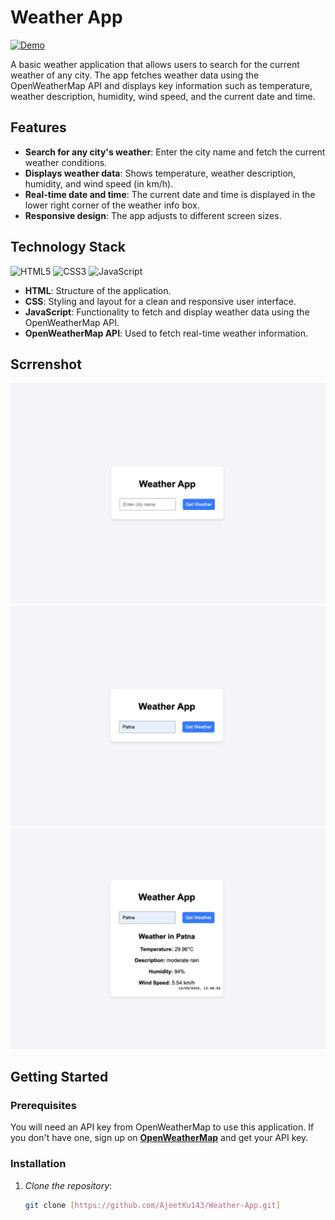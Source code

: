 # Weather App
[![Demo](https://img.shields.io/badge/Demo-Weather%20App-blue)](https://ajeetku143.github.io/Weather-App/)

A basic weather application that allows users to search for the current weather of any city. The app fetches weather data using the OpenWeatherMap API and displays key information such as temperature, weather description, humidity, wind speed, and the current date and time.

## Features

- **Search for any city's weather**: Enter the city name and fetch the current weather conditions.
- **Displays weather data**: Shows temperature, weather description, humidity, and wind speed (in km/h).
- **Real-time date and time**: The current date and time is displayed in the lower right corner of the weather info box.
- **Responsive design**: The app adjusts to different screen sizes.

## Technology Stack
![HTML5](https://img.shields.io/badge/html5-%23E34F26.svg?style=for-the-badge&logo=html5&logoColor=white) ![CSS3](https://img.shields.io/badge/css3-%231572B6.svg?style=for-the-badge&logo=css3&logoColor=white)  ![JavaScript](https://img.shields.io/badge/javascript-%23323330.svg?style=for-the-badge&logo=javascript&logoColor=%23F7DF1E) 

- **HTML**: Structure of the application.
- **CSS**: Styling and layout for a clean and responsive user interface.
- **JavaScript**: Functionality to fetch and display weather data using the OpenWeatherMap API.
- **OpenWeatherMap API**: Used to fetch real-time weather information.

## Scrrenshot


![Weather App Screenshot](Img1.png)
![Weather App Screenshot](Img2.png)
![Weather App Screenshot](Img3.png)<!-- Add your screenshot image file to the root directory -->

## Getting Started

### Prerequisites

You will need an API key from OpenWeatherMap to use this application. If you don't have one, sign up on **[OpenWeatherMap](https://home.openweathermap.org/users/sign_up)** and get your API key.

### Installation

1. _Clone the repository_:
   ```bash
   git clone [https://github.com/AjeetKu143/Weather-App.git]
   ```
